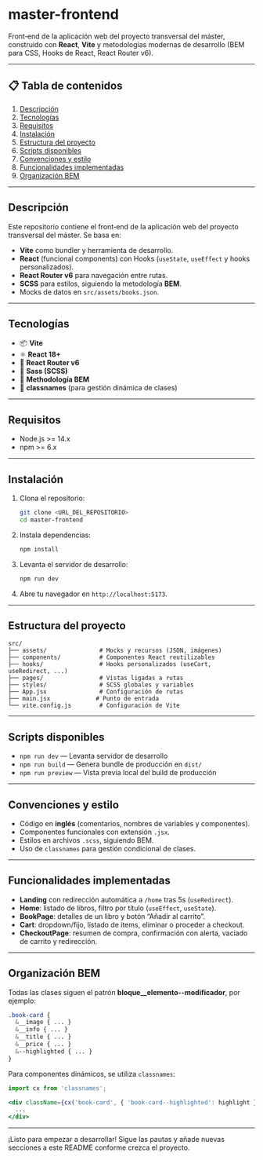 # master-frontend

Front‑end de la aplicación web del proyecto transversal del máster, construido con **React**, **Vite** y metodologías modernas de desarrollo (BEM para CSS, Hooks de React, React Router v6).

---

## 📋 Tabla de contenidos

1. [Descripción](#descripción)
2. [Tecnologías](#tecnologías)
3. [Requisitos](#requisitos)
4. [Instalación](#instalación)
5. [Estructura del proyecto](#estructura-del-proyecto)
6. [Scripts disponibles](#scripts-disponibles)
7. [Convenciones y estilo](#convenciones-y-estilo)
8. [Funcionalidades implementadas](#funcionalidades-implementadas)
9. [Organización BEM](#organización-bem)

---

## Descripción

Este repositorio contiene el front‑end de la aplicación web del proyecto transversal del máster. Se basa en:

* **Vite** como bundler y herramienta de desarrollo.
* **React** (funcional components) con Hooks (`useState`, `useEffect` y hooks personalizados).
* **React Router v6** para navegación entre rutas.
* **SCSS** para estilos, siguiendo la metodología **BEM**.
* Mocks de datos en `src/assets/books.json`.

---

## Tecnologías

* 📦 **Vite**
* ⚛️ **React 18+**
* 📍 **React Router v6**
* 💅 **Sass (SCSS)**
* 🎨 **Methodología BEM**
* 🔗 **classnames** (para gestión dinámica de clases)

---

## Requisitos

* Node.js >= 14.x
* npm >= 6.x

---

## Instalación

1. Clona el repositorio:

   ```bash
   git clone <URL_DEL_REPOSITORIO>
   cd master-frontend
   ```

2. Instala dependencias:

   ```bash
   npm install
   ```

3. Levanta el servidor de desarrollo:

   ```bash
   npm run dev
   ```

4. Abre tu navegador en `http://localhost:5173`.

---

## Estructura del proyecto

```tree
src/
├── assets/               # Mocks y recursos (JSON, imágenes)
├── components/           # Componentes React reutilizables
├── hooks/                # Hooks personalizados (useCart, useRedirect, ...)
├── pages/                # Vistas ligadas a rutas
├── styles/               # SCSS globales y variables
├── App.jsx               # Configuración de rutas
├── main.jsx             # Punto de entrada
└── vite.config.js        # Configuración de Vite
```

---

## Scripts disponibles

* `npm run dev` — Levanta servidor de desarrollo
* `npm run build` — Genera bundle de producción en `dist/`
* `npm run preview` — Vista previa local del build de producción

---

## Convenciones y estilo

* Código en **inglés** (comentarios, nombres de variables y componentes).
* Componentes funcionales con extensión `.jsx`.
* Estilos en archivos `.scss`, siguiendo BEM.
* Uso de `classnames` para gestión condicional de clases.

---

## Funcionalidades implementadas

* **Landing** con redirección automática a `/home` tras 5s (`useRedirect`).
* **Home**: listado de libros, filtro por título (`useEffect`, `useState`).
* **BookPage**: detalles de un libro y botón “Añadir al carrito”.
* **Cart**: dropdown/fijo, listado de items, eliminar o proceder a checkout.
* **CheckoutPage**: resumen de compra, confirmación con alerta, vaciado de carrito y redirección.

---

## Organización BEM

Todas las clases siguen el patrón **bloque\_\_elemento--modificador**, por ejemplo:

```scss
.book-card {
  &__image { ... }
  &__info { ... }
  &__title { ... }
  &__price { ... }
  &--highlighted { ... }
}
```

Para componentes dinámicos, se utiliza `classnames`:

```jsx
import cx from 'classnames';

<div className={cx('book-card', { 'book-card--highlighted': highlight })}>
  ...
</div>
```

---

¡Listo para empezar a desarrollar! Sigue las pautas y añade nuevas secciones a este README conforme crezca el proyecto.
